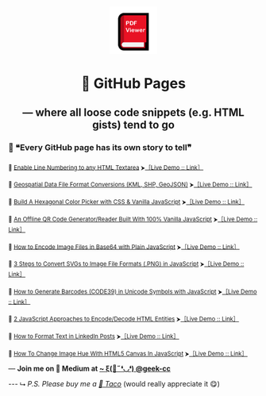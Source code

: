 <div align="center">
  <img src="https://github.com/incubated-geek-cc/OfflinePDFViewer/raw/main/img/logo.png" width="96" alt="logo">

  # 📄 GitHub Pages

  ## — where all loose code snippets (e.g. HTML gists) tend to go

<div align="left">

  ### 💬 ❝Every GitHub page has its own story to tell❞

</div>
</div>

<p><sub>📑 <a href='https://medium.com/weekly-webtips/enable-line-numbering-to-any-html-textarea-35e15ea320e2' target='_blank'>Enable Line Numbering to any HTML Textarea</a>&nbsp;⮞<a href="https://incubated-geek-cc.github.io/code-editors/" target="_blank">［Live Demo :: Link］</a></sub></p>
	
<p><sub>📑 <a href='https://towardsdatascience.com/geospatial-file-format-conversions-kml-shp-geojson-25261beb2153' target='_blank'>Geospatial Data File Format Conversions (KML, SHP, GeoJSON)</a>&nbsp;⮞<a href="https://incubated-geek-cc.github.io/geospatial-data-convertors/" target="_blank">［Live Demo :: Link］</a></sub></p>

<p><sub>📑 <a href='https://medium.com/weekly-webtips/build-a-hexagonal-color-picker-with-css-vanilla-javascript-36e62d10527' target='_blank'>Build A Hexagonal Color Picker with CSS & Vanilla JavaScript</a>&nbsp;⮞<a href="https://incubated-geek-cc.github.io/hexagonal-picker/" target="_blank">［Live Demo :: Link］</a></sub></p>

<p><sub>📑 <a href='https://javascript.plainenglish.io/an-offline-qr-code-generator-reader-built-in-100-vanilla-javascript-b7e8aec812e8' target='_blank'>An Offline QR Code Generator/Reader Built With 100% Vanilla JavaScript</a>&nbsp;⮞<a href="https://incubated-geek-cc.github.io/qr-utility/" target="_blank">［Live Demo :: Link］</a></sub></p>

<p><sub>📑 <a href='https://javascript.plainenglish.io/how-to-encode-image-files-in-base64-with-plain-javascript-4927fa08e063' target='_blank'>How to Encode Image Files in Base64 with Plain JavaScript</a>&nbsp;⮞<a href="https://incubated-geek-cc.github.io/encode-base64/" target="_blank">［Live Demo :: Link］</a></sub></p>

<p><sub>📑 <a href='https://javascript.plainenglish.io/3-steps-to-convert-svgs-to-image-file-formats-png-in-javascript-5394bf837185' target='_blank'>3 Steps to Convert SVGs to Image File Formats (.PNG) in JavaScript</a>&nbsp;⮞<a href="https://incubated-geek-cc.github.io/svg2png/" target="_blank">［Live Demo :: Link］</a></sub></p>

<p><sub>📑 <a href='https://medium.com/weekly-webtips/how-to-generate-barcodes-code39-in-unicode-symbols-with-javascript-3d53559b877c' target='_blank'>How to Generate Barcodes (CODE39) in Unicode Symbols with JavaScript</a>&nbsp;⮞<a href="https://incubated-geek-cc.github.io/barcode-39/" target="_blank">［Live Demo :: Link］</a></sub></p>

<p><sub>📑 <a href='https://javascript.plainenglish.io/here-are-2-javascript-approaches-to-encode-decode-html-entities-52989bb12031' target='_blank'>2 JavaScript Approaches to Encode/Decode HTML Entities</a>&nbsp;⮞<a href="https://incubated-geek-cc.github.io/html-encode-decode/" target="_blank">［Live Demo :: Link］</a></sub></p>

<p><sub>📑 <a href='https://medium.com/geekculture/how-to-format-text-in-linkedin-posts-808e322f9e59' target='_blank'>How to Format Text in LinkedIn Posts</a>&nbsp;⮞<a href="https://incubated-geek-cc.github.io/text-formatters/" target="_blank">［Live Demo :: Link］</a></sub></p>

<p><sub>📑 <a href='https://javascript.plainenglish.io/how-to-change-image-hue-with-html5-canvas-in-javascript-514f0e8226a0' target='_blank'>How To Change Image Hue With HTML5 Canvas In JavaScript</a>&nbsp;⮞<a href="https://incubated-geek-cc.github.io/image-rgb-change/" target="_blank">［Live Demo :: Link］</a></sub></p>

<p>— <b>Join me on 📝 <b>Medium</b> at <a href='https://medium.com/@geek-cc' target='_blank'>~ ξ(🎀˶❛◡❛) @geek-cc</a></b></p>
---
⮡ <i>P.S. Please buy me a <a href='https://www.buymeacoffee.com/geekcc' target='_blank'>🌮 Taco</a></i> (would really appreciate it 😋)